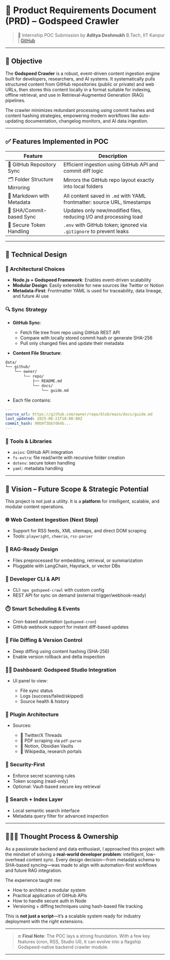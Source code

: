 # 📄 Product Requirements Document (PRD) – Godspeed Crawler

> 🚀 Internship POC Submission by **Aditya Deshmukh**
> B.Tech, IIT Kanpur | [GitHub](https://github.com/adityadeshmukh23)

---

## 🎯 Objective

The **Godspeed Crawler** is a robust, event-driven content ingestion engine built for developers, researchers, and AI systems. It systematically pulls structured content from GitHub repositories (public or private) and web URLs, then stores this content locally in a format suitable for indexing, offline retrieval, and use in Retrieval-Augmented Generation (RAG) pipelines.

The crawler minimizes redundant processing using commit hashes and content hashing strategies, empowering modern workflows like auto-updating documentation, changelog monitors, and AI data ingestion.

---

## ✅ Features Implemented in POC

| Feature                       | Description                                                              |
| ----------------------------- | ------------------------------------------------------------------------ |
| 🔁 GitHub Repository Sync     | Efficient ingestion using GitHub API and commit diff logic               |
| 🗂 Folder Structure Mirroring | Mirrors the GitHub repo layout exactly into local folders                |
| 📄 Markdown with Metadata     | All content saved in `.md` with YAML frontmatter: source URL, timestamps |
| 🧠 SHA/Commit-based Sync      | Updates only new/modified files, reducing I/O and processing load        |
| 🔐 Secure Token Handling      | `.env` with GitHub token; ignored via `.gitignore` to prevent leaks      |

---

## 🧠 Technical Design

### 🧱 Architectural Choices

* **Node.js + Godspeed Framework**: Enables event-driven scalability
* **Modular Design**: Easily extensible for new sources like Twitter or Notion
* **Metadata-First**: Frontmatter YAML is used for traceability, data lineage, and future AI use

### 🔍 Sync Strategy

* **GitHub Sync**:

  * Fetch file tree from repo using GitHub REST API
  * Compare with locally stored commit hash or generate SHA-256
  * Pull only changed files and update their metadata

* **Content File Structure**:

```bash
data/
└── github/
    └── owner/
        └── repo/
            ├── README.md
            └── docs/
                └── guide.md
```

* Each file contains:

```yaml
---
source_url: https://github.com/owner/repo/blob/main/docs/guide.md
last_updated: 2025-06-21T18:00:00Z
commit_hash: 90b9f3bb7d64b...
---
```

### 🧰 Tools & Libraries

* `axios`: GitHub API integration
* `fs-extra`: file read/write with recursive folder creation
* `dotenv`: secure token handling
* `yaml`: metadata handling

---

## 🧭 Vision – Future Scope & Strategic Potential

This project is not just a utility. It is a **platform** for intelligent, scalable, and modular content operations.

### 🌐 Web Content Ingestion (Next Step)

* Support for RSS feeds, XML sitemaps, and direct DOM scraping
* Tools: `playwright`, `cheerio`, `rss-parser`

### 🧠 RAG-Ready Design

* Files preprocessed for embedding, retrieval, or summarization
* Pluggable with LangChain, Haystack, or vector DBs

### 🧰 Developer CLI & API

* CLI: `npx godspeed-crawl` with custom config
* REST API for sync on demand (external trigger/webhook-ready)

### ⏱️ Smart Scheduling & Events

* Cron-based automation (`godspeed-cron`)
* GitHub webhook support for instant diff-based updates

### 🧪 File Diffing & Version Control

* Deep diffing using content hashing (SHA-256)
* Enable version rollback and delta inspection

### 🧑‍💻 Dashboard: Godspeed Studio Integration

* UI panel to view:

  * File sync status
  * Logs (success/failed/skipped)
  * Source health & history

### 🔌 Plugin Architecture

* Sources:

  * 🧵 Twitter/X Threads
  * 🧾 PDF scraping via `pdf-parse`
  * 🧠 Notion, Obsidian Vaults
  * 🧬 Wikipedia, research portals

### 🔐 Security-First

* Enforce secret scanning rules
* Token scoping (read-only)
* Optional: Vault-based secure key retrieval

### 🔎 Search + Index Layer

* Local semantic search interface
* Metadata query filter for advanced inspection

---

## 🙋🏻‍♂️ Thought Process & Ownership

As a passionate backend and data enthusiast, I approached this project with the mindset of solving a **real-world developer problem**: intelligent, low-overhead content sync. Every design decision—from metadata schema to SHA-based syncing—was made to align with automation-first workflows and future RAG integration.

The experience taught me:

* How to architect a modular system
* Practical application of GitHub APIs
* How to handle secure auth in Node
* Versioning + diffing techniques using hash-based file tracking

This is **not just a script**—it’s a scalable system ready for industry deployment with the right extensions.

---

> 🔚 **Final Note**: The POC lays a strong foundation. With a few key features (cron, RSS, Studio UI), it can evolve into a flagship Godspeed-native backend crawler module.

---
